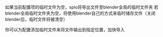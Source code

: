 如果当前配置项的临时文件为空，spio将导出文件至blender全局的临时文件夹
若blender全局临时文件夹为空，将使用blender自己的方式来临时储存文件（关闭blender后，临时文件将被清空）

你可以为配置添加临时文件来将文件输出到指定位置，加快导入
